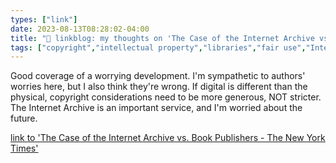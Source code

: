 ```yaml
---
types: ["link"]
date: 2023-08-13T08:28:02-04:00
title: "🔗 linkblog: my thoughts on 'The Case of the Internet Archive vs. Book Publishers - The New York Times'"
tags: ["copyright","intellectual property","libraries","fair use","Internet Archive","Brewster Kahle"]
---
```

Good coverage of a worrying development. I'm sympathetic to authors' worries here, but I also think they're wrong. If digital is different than the physical, copyright considerations need to be more generous, NOT stricter. The Internet Archive is an important service, and I'm worried about the future.  
 

[link to 'The Case of the Internet Archive vs. Book Publishers - The New York Times'](https://www.nytimes.com/2023/08/13/business/media/internet-archive-emergency-lending-library.html)

